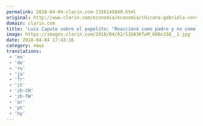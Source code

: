 ```yaml
---
permalink: 2018-04-04-clarin.com-1156145849.html
original: http://www.clarin.com/economia/economia/chicana-gabriela-cerutti-intratables-origen-papelito-caputo_0_BJAvtYzsf.html
domain: clarin.com
title: 'Luis Caputo sobre el papelito: "Reaccioné como padre y no como funcionario público, pido disculpas"'
image: https://images.clarin.com/2018/04/02/S1UA3KfoM_600x338__1.jpg
date: 2018-04-04 17:43:16
category: news
translations: 
 - 'en'
 - 'de'
 - 'ru'
 - 'ja'
 - 'fr'
 - 'it'
 - 'zh-CN'
 - 'zh-TW'
 - 'ar'
 - 'pt'
 - 'hy'
---
```


